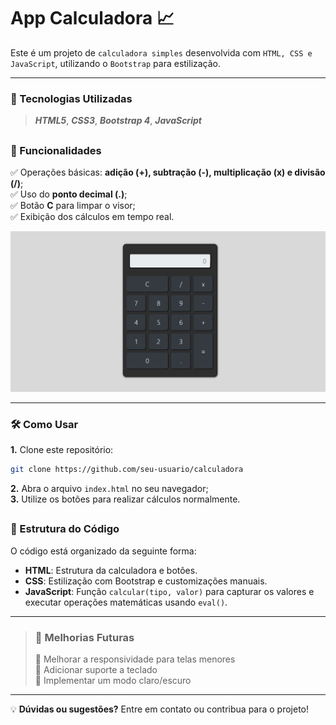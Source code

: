 # App Calculadora 📈
Este é um projeto de ```calculadora simples``` desenvolvida com ```HTML, CSS e JavaScript```, utilizando o ```Bootstrap``` para estilização.

<hr>

### 🚀 Tecnologias Utilizadas
>***HTML5***, ***CSS3***, ***Bootstrap 4***, ***JavaScript***

##

### 📌 Funcionalidades
✅ Operações básicas: **adição (+), subtração (-), multiplicação (x) e divisão (/)**;<br>
✅ Uso do **ponto decimal (.)**;<br>
✅ Botão **C** para limpar o visor;<br>
✅ Exibição dos cálculos em tempo real.

![Imagem da calculadora](images/screenshot.png)

<hr>

### 🛠️ Como Usar
**1.** Clone este repositório:
   ```sh
   git clone https://github.com/seu-usuario/calculadora
   ```
**2.** Abra o arquivo `index.html` no seu navegador;<br>
**3.** Utilize os botões para realizar cálculos normalmente.

##

### 📝 Estrutura do Código
O código está organizado da seguinte forma:
- **HTML**: Estrutura da calculadora e botões.
- **CSS**: Estilização com Bootstrap e customizações manuais.
- **JavaScript**: Função `calcular(tipo, valor)` para capturar os valores e executar operações matemáticas usando `eval()`.

---

>### 📌 Melhorias Futuras
>🔹 Melhorar a responsividade para telas menores  
>🔹 Adicionar suporte a teclado  
>🔹 Implementar um modo claro/escuro

---

💡 **Dúvidas ou sugestões?** Entre em contato ou contribua para o projeto!
